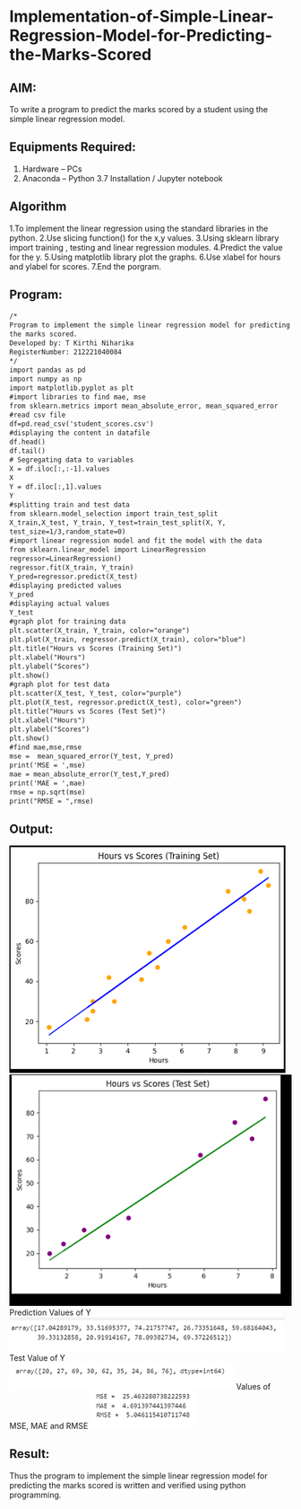 # Implementation-of-Simple-Linear-Regression-Model-for-Predicting-the-Marks-Scored

## AIM:
To write a program to predict the marks scored by a student using the simple linear regression model.

## Equipments Required:
1. Hardware – PCs
2. Anaconda – Python 3.7 Installation / Jupyter notebook

## Algorithm
1.To implement the linear regression using the standard libraries in the python.
2.Use slicing function() for the x,y values.
3.Using sklearn library import training , testing and linear regression modules.
4.Predict the value for the y.
5.Using matplotlib library plot the graphs.
6.Use xlabel for hours and ylabel for scores.
7.End the porgram.

## Program:
```
/*
Program to implement the simple linear regression model for predicting the marks scored.
Developed by: T Kirthi Niharika
RegisterNumber: 212221040084
*/
import pandas as pd
import numpy as np
import matplotlib.pyplot as plt
#import libraries to find mae, mse
from sklearn.metrics import mean_absolute_error, mean_squared_error
#read csv file
df=pd.read_csv('student_scores.csv')
#displaying the content in datafile
df.head()
df.tail()
# Segregating data to variables
X = df.iloc[:,:-1].values
X
Y = df.iloc[:,1].values
Y
#splitting train and test data
from sklearn.model_selection import train_test_split 
X_train,X_test, Y_train, Y_test=train_test_split(X, Y, test_size=1/3,random_state=0)
#import linear regression model and fit the model with the data
from sklearn.linear_model import LinearRegression
regressor=LinearRegression()
regressor.fit(X_train, Y_train)
Y_pred=regressor.predict(X_test)
#displaying predicted values
Y_pred
#displaying actual values
Y_test
#graph plot for training data
plt.scatter(X_train, Y_train, color="orange")
plt.plot(X_train, regressor.predict(X_train), color="blue")
plt.title("Hours vs Scores (Training Set)")
plt.xlabel("Hours")
plt.ylabel("Scores")
plt.show()
#graph plot for test data
plt.scatter(X_test, Y_test, color="purple")
plt.plot(X_test, regressor.predict(X_test), color="green")
plt.title("Hours vs Scores (Test Set)")
plt.xlabel("Hours")
plt.ylabel("Scores")
plt.show()
#find mae,mse,rmse
mse =  mean_squared_error(Y_test, Y_pred)
print('MSE = ',mse)
mae = mean_absolute_error(Y_test,Y_pred)
print('MAE = ',mae)
rmse = np.sqrt(mse)
print("RMSE = ",rmse)
```


## Output:
![simple linear regression model for predicting the marks scored](image.png)
![alt text](image-1.png)
Prediction Values of Y
![alt text](image-2.png)
Test Value of Y
![alt text](image-3.png)
Values of MSE, MAE and RMSE
![alt text](image-4.png)
## Result:
Thus the program to implement the simple linear regression model for predicting the marks scored is written and verified using python programming.
